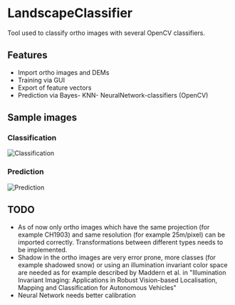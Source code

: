# LandscapeClassifier

Tool used to classify ortho images with several OpenCV classifiers.

## Features
- Import ortho images and DEMs
- Training via GUI
- Export of feature vectors
- Prediction via Bayes- KNN- NeuralNetwork-classifiers (OpenCV)

## Sample images

### Classification
![Classification](http://i.imgur.com/piTn1pA.jpg)

### Prediction
![Prediction](http://i.imgur.com/IUZrfxX.jpg)

## TODO

- As of now only ortho images which have the same projection (for example CH1903) and same resolution (for example 25m/pixel) 
can be imported correctly. Transformations between different types needs to be implemented.
- Shadow in the ortho images are very error prone, more classes (for example shadowed snow) or using an illumination invariant color space are needed as for example described by Maddern et al. in "Illumination Invariant Imaging: Applications in Robust Vision-based
Localisation, Mapping and Classification for Autonomous Vehicles"
- Neural Network needs better calibration

